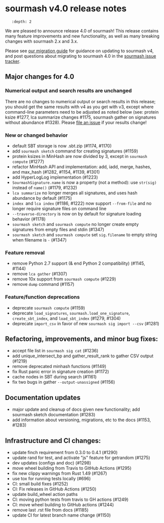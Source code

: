 # sourmash v4.0 release notes

```{contents}
   :depth: 2
```

We are pleased to announce release 4.0 of sourmash! This release
contains many feature improvements and new functionality, as well as
many breaking changes with sourmash 2.x and 3.x.

Please see
[our migration guide](../support.md#migrating-from-sourmash-v3x-to-sourmash-v4x)
for guidance on updating to sourmash v4, and post questions about
migrating to sourmash 4.0 in the
[sourmash issue tracker](https://github.com/dib-lab/sourmash/issues/new).

## Major changes for 4.0

### Numerical output and search results are unchanged

There are no changes to numerical output or search results in this
release; you should get the same results with v4 as you get with v3,
except where command-line parameters need to be adjusted as noted
below (see: protein ksize #1277, lca summarize changes #1175, sourmash
gather on signatures without abundance #1328). Please
[file an issue](https://github.com/dib-lab/sourmash/issues) if your
results change!

### New or changed behavior

* default SBT storage is now .sbt.zip (#1174, #1170)
* add `sourmash sketch` command for creating signatures (#1159)
* protein ksizes in MinHash are now divided by 3, except in `sourmash compute` (#1277)
* refactor MinHash API and implementation: add, iadd, merge, hashes, and max_hash (#1282, #1154, #1139, #1301)
* add HyperLogLog implementation (#1223)
* `SourmashSignature.name` is now a property (not a method): use `str(sig)` instead of `name()` (#1179, #1232)
*  `lca summarize` no longer merges all signatures, and uses hash abundance by default (#1175)
* `index `and `lca index` (#1186, #1222) now support `--from-file` and no longer require signature files on command line
* `--traverse-directory` is now on by default for signature loading behavior (#1178)
* `sourmash sketch` and `sourmash compute` no longer create empty signatures from empty files and stdin (#1347)
* `sourmash sketch` and `sourmash compute` set `sig.filename` to empty string when filename is `-` (#1347)

### Feature removal

* remove Python 2.7 support (& end Python 2 compatibility) (#1145, #1144)
* remove `lca gather` (#1307)
* remove 10x support from `sourmash compute` (#1229)
* remove `dump` command (#1157)

### Feature/function deprecations 

* deprecate `sourmash compute` (#1159)
* deprecate `load_signatures`, `sourmash.load_one_signature`, `create_sbt_index`, and `load_sbt_index` (#1279, #1304)
* deprecate `import_csv` in favor of new `sourmash sig import --csv` (#1281)

## Refactoring, improvements, and minor bug fixes:

* accept file list in `sourmash sig cat` (#1236)
* add unique_intersect_bp and gather_result_rank to gather CSV output (#1219)
* remove deprecated minhash functions (#1149)
* fix Rust panic error in signature creation (#1172)
* cache nodes in SBT during search (#1161)
* fix two bugs in gather `--output-unassigned` (#1156)

## Documentation updates

* major update and cleanup of docs given new functionality; add sourmash sketch documentation (#1283)
* add information about versioning, migrations, etc to the docs (#1153, #1283)

## Infrastructure and CI changes:

* update finch requirement from 0.3.0 to 0.4.1 (#1290)
* update rand for test, and activate "js" feature for getrandom (#1275)
* dev updates (configs and doc) (#1298)
* move wheel building from Travis to GitHub Actions (#1295)
* fix new clippy warnings from Rust 1.49 (#1267)
* use tox for running tests locally (#696)
* CI: small build fixes (#1252)
* CI: Fix releases in GitHub Actions (#1250)
* update build_wheel action paths
* CI: moving python tests from travis to GH actions (#1249)
* CI: move wheel building to GitHub actions (#1244)
* remove last .rst file from docs (#1185)
* update CI for latest branch name change (#1150)
